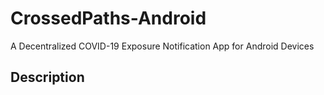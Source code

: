 # CrossedPaths-Android
A Decentralized COVID-19 Exposure Notification App for Android Devices
## Description
